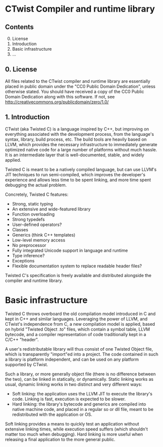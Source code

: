 # CTwist Compiler and runtime library

## Contents

0. License
1. Introduction
2. Basic infrastructure
3. ...

## 0. License

All files related to the CTwist compiler and runtime library are essentially
placed in public domain under the "CC0 Public Domain Dedication", unless
otherwise stated. You should have received a copy of the CC0 Public Domain
Dedication along with this software. If not, see
http://creativecommons.org/publicdomain/zero/1.0/

## 1. Introduction

CTwist (aka Twisted C) is a language inspired by C++, but improving on
everything associated with the development process, from the language's syntax,
library, build process, etc. The build tools are heavily based on LLVM, which
provides the necessary infrastructure to immediately generate optimized native
code for a large number of platforms without much hassle. It is an intermediate
layer that is well-documented, stable, and widely applied.

Twisted C is meant to be a natively compiled language, but can use LLVM's JIT
techniques to run semi-compiled, which improves the developer's experience and
allows less time to be spent linking, and more time spent debugging the actual
problem.

Concretely, Twisted C features:

 - Strong, static typing
 - An extensive and wide-featured library
 - Function overloading
 - Strong typedefs
 - User-defined operators?
 - Classes
 - Generics (think C++ templates)
 - Low-level memory access
 - No preprocessor
 - Fully integrated Unicode support in language and runtime
 - Type inference?
 - Exceptions
 - Flexible documentation system to replace readable header files?
 
Twisted C's specification is freely available and distributed alongside the
compiler and runtime library.

# Basic infrastructure

Twisted C throws overboard the old compilation model introduced in C and kept
in C++ and similar languages. Leveraging the power of LLVM, and CTwist's
independence from C, a new compilation model is applied, based on hybrid
"Twisted Object .to" files, which contain a symbol table, LLVM bytecode, and
a compiler representation of code traditionally kept in a C/C++ "header".

A user's redistributable library will thus consist of one Twisted Object file,
which is transparently "import"ed into a project. The code contained in such a
library is platform independent, and can be used on any platform supported by
CTwist.

Such a library, or more generally object file (there is no difference between
the two), can be linked in statically, or dynamically. Static linking works
as usual, dynamic linking works in two distinct and very different ways:

 - Soft linking: the application uses the LLVM JIT to execute the library's
                 code. Linking is fast, execution is expected to be slower.
 - Hard linking: the library's bytecode and generics are compiled into native
                 machine code, and placed in a regular so or dll file, meant
                 to be redistributed with the application or OS.

Soft linking provides a means to quickly test an application without extensive
linking times, while execution speed suffers (which shouldn't matter too much
when debugging). Hard linking is more useful when releasing a final application
to the more general public.

